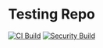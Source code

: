 # Testing Repo

[![CI Build](https://github.com/daniel-kraemer/ci-test-repo/actions/workflows/ci.yml/badge.svg)](https://github.com/daniel-kraemer/ci-test-repo/actions/workflows/ci.yml)
[![Security Build](https://github.com/daniel-kraemer/ci-test-repo/actions/workflows/security.yml/badge.svg)](https://github.com/daniel-kraemer/ci-test-repo/actions/workflows/security.yml)


